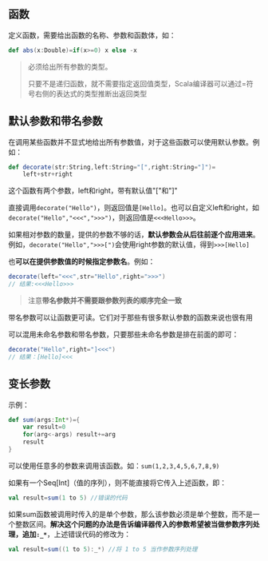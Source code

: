 ## 函数

定义函数，需要给出函数的名称、参数和函数体，如：

```scala
def abs(x:Double)=if(x>=0) x else -x
```

> 必须给出所有参数的类型。
>  
> 只要不是递归函数，就不需要指定返回值类型，Scala编译器可以通过=符号右侧的表达式的类型推断出返回类型

## 默认参数和带名参数

在调用某些函数并不显式地给出所有参数值，对于这些函数可以使用默认参数。例如：

```scala
def decorate(str:String,left:String="[",right:String="]")=
    left+str+right
```

这个函数有两个参数，left和right，带有默认值"["和"]"

直接调用`decorate("Hello")`，则返回值是`[Hello]`。也可以自定义left和right，如`decorate("Hello","<<<",">>>")`，则返回值是`<<<Hello>>>`。

如果相对参数的数量，提供的参数不够的话，**默认参数会从后往前逐个应用进来**。例如，`decorate("Hello",">>>[")`会使用right参数的默认值，得到`>>>[Hello]`

也**可以在提供参数值的时候指定参数名**。例如：

```scala
decorate(left="<<<",str="Hello",right=">>>")
// 结果:<<<Hello>>>
```

> 注意**带名参数并不需要跟参数列表的顺序完全一致**

带名参数可以让函数更可读。它们对于那些有很多默认参数的函数来说也很有用

可以混用未命名参数和带名参数，只要那些未命名参数是排在前面的即可：

```scala
decorate("Hello",right="]<<<")
// 结果：[Hello]<<<
```

## 变长参数

示例：

```scala
def sum(args:Int*)={
    var result=0
    for(arg<-args) result+=arg
    result
}
```

可以使用任意多的参数来调用该函数。如：`sum(1,2,3,4,5,6,7,8,9)`

如果有一个Seq[Int]（值的序列），则不能直接将它传入上述函数，即：

```scala
val result=sum(1 to 5) //错误的代码
```

如果sum函数被调用时传入的是单个参数，那么该参数必须是单个整数，而不是一个整数区间。**解决这个问题的办法是告诉编译器传入的参数希望被当做参数序列处理，追加`:_*`**，上述错误代码的修改为：

```scala
val result=sum((1 to 5):_*) //将 1 to 5 当作参数序列处理
```